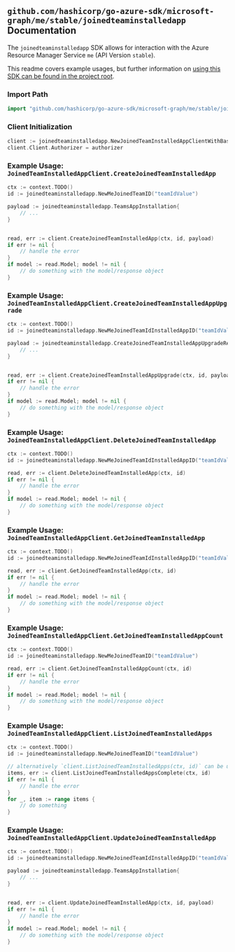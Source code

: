 
## `github.com/hashicorp/go-azure-sdk/microsoft-graph/me/stable/joinedteaminstalledapp` Documentation

The `joinedteaminstalledapp` SDK allows for interaction with the Azure Resource Manager Service `me` (API Version `stable`).

This readme covers example usages, but further information on [using this SDK can be found in the project root](https://github.com/hashicorp/go-azure-sdk/tree/main/docs).

### Import Path

```go
import "github.com/hashicorp/go-azure-sdk/microsoft-graph/me/stable/joinedteaminstalledapp"
```


### Client Initialization

```go
client := joinedteaminstalledapp.NewJoinedTeamInstalledAppClientWithBaseURI("https://management.azure.com")
client.Client.Authorizer = authorizer
```


### Example Usage: `JoinedTeamInstalledAppClient.CreateJoinedTeamInstalledApp`

```go
ctx := context.TODO()
id := joinedteaminstalledapp.NewMeJoinedTeamID("teamIdValue")

payload := joinedteaminstalledapp.TeamsAppInstallation{
	// ...
}


read, err := client.CreateJoinedTeamInstalledApp(ctx, id, payload)
if err != nil {
	// handle the error
}
if model := read.Model; model != nil {
	// do something with the model/response object
}
```


### Example Usage: `JoinedTeamInstalledAppClient.CreateJoinedTeamInstalledAppUpgrade`

```go
ctx := context.TODO()
id := joinedteaminstalledapp.NewMeJoinedTeamIdInstalledAppID("teamIdValue", "teamsAppInstallationIdValue")

payload := joinedteaminstalledapp.CreateJoinedTeamInstalledAppUpgradeRequest{
	// ...
}


read, err := client.CreateJoinedTeamInstalledAppUpgrade(ctx, id, payload)
if err != nil {
	// handle the error
}
if model := read.Model; model != nil {
	// do something with the model/response object
}
```


### Example Usage: `JoinedTeamInstalledAppClient.DeleteJoinedTeamInstalledApp`

```go
ctx := context.TODO()
id := joinedteaminstalledapp.NewMeJoinedTeamIdInstalledAppID("teamIdValue", "teamsAppInstallationIdValue")

read, err := client.DeleteJoinedTeamInstalledApp(ctx, id)
if err != nil {
	// handle the error
}
if model := read.Model; model != nil {
	// do something with the model/response object
}
```


### Example Usage: `JoinedTeamInstalledAppClient.GetJoinedTeamInstalledApp`

```go
ctx := context.TODO()
id := joinedteaminstalledapp.NewMeJoinedTeamIdInstalledAppID("teamIdValue", "teamsAppInstallationIdValue")

read, err := client.GetJoinedTeamInstalledApp(ctx, id)
if err != nil {
	// handle the error
}
if model := read.Model; model != nil {
	// do something with the model/response object
}
```


### Example Usage: `JoinedTeamInstalledAppClient.GetJoinedTeamInstalledAppCount`

```go
ctx := context.TODO()
id := joinedteaminstalledapp.NewMeJoinedTeamID("teamIdValue")

read, err := client.GetJoinedTeamInstalledAppCount(ctx, id)
if err != nil {
	// handle the error
}
if model := read.Model; model != nil {
	// do something with the model/response object
}
```


### Example Usage: `JoinedTeamInstalledAppClient.ListJoinedTeamInstalledApps`

```go
ctx := context.TODO()
id := joinedteaminstalledapp.NewMeJoinedTeamID("teamIdValue")

// alternatively `client.ListJoinedTeamInstalledApps(ctx, id)` can be used to do batched pagination
items, err := client.ListJoinedTeamInstalledAppsComplete(ctx, id)
if err != nil {
	// handle the error
}
for _, item := range items {
	// do something
}
```


### Example Usage: `JoinedTeamInstalledAppClient.UpdateJoinedTeamInstalledApp`

```go
ctx := context.TODO()
id := joinedteaminstalledapp.NewMeJoinedTeamIdInstalledAppID("teamIdValue", "teamsAppInstallationIdValue")

payload := joinedteaminstalledapp.TeamsAppInstallation{
	// ...
}


read, err := client.UpdateJoinedTeamInstalledApp(ctx, id, payload)
if err != nil {
	// handle the error
}
if model := read.Model; model != nil {
	// do something with the model/response object
}
```
